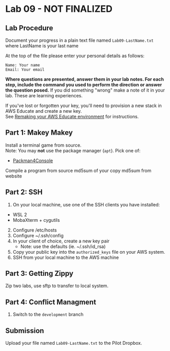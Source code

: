 # Lab 09 - NOT FINALIZED

## Lab Procedure

Document your progress in a plain text file named `Lab09-LastName.txt`  
where LastName is your last name

At the top of the file please enter your personal details as follows:

```
Name: Your name
Email: Your email
```

**Where questions are presented, answer them in your lab notes. For each step, include the command you used to perform the direction or answer the question posed.** If you did something "wrong" make a note of it in your lab. These are learning experiences.

If you've lost or forgotten your key, you'll need to provision a new stack in AWS Educate and create a new key.  
See [Remaking your AWS Educate environment](../../..) for instructions.

## Part 1: Makey Makey

Install a terminal game from source.  
Note: You may **not** use the package manager (`apt`).
Pick one of:

- [Packman4Console](https://github.com/YoctoForBeaglebone/pacman4console)

Compile a program from source
md5sum of your copy
md5sum from website

## Part 2: SSH

1. On your local machine, use one of the SSH clients you have installed:

- WSL 2
- MobaXterm + cygutils

2. Configure /etc/hosts
3. Configure ~/.ssh/config
4. In your client of choice, create a new key pair
   - Note: use the defaults (ie. ~/.ssh/id_rsa)
5. Copy your public key into the `authorized_keys` file on your AWS system.
6. SSH from your local machine to the AWS machine

## Part 3: Getting Zippy

Zip two labs, use sftp to transfer to local system.

## Part 4: Conflict Managment

1. Switch to the `development` branch

## Submission

Upload your file named `Lab09-LastName.txt` to the Pilot Dropbox.
